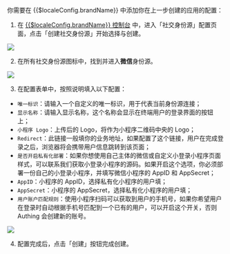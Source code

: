<IntegrationDetailCard :title="`在 ${$localeConfig.brandName} 填入微信小程序配置`">


你需要在 {{$localeConfig.brandName}} 中添加你在上一步创建的应用的配置：

1. 在 [{{$localeConfig.brandName}} 控制台](https://console.authing.cn) 中，进入「社交身份源」配置页面，点击「创建社交身份源」开始选择与创建。

![](~@imagesZhCn/connections/Add-Social-Connections.png)

2. 在所有社交身份源图标中，找到并进入**微信**身份源。

![](~@imagesZhCn/connections/wechat/choose-wechat-identity-source.png)

3. 在配置表单中，按照说明填入以下配置：

- `唯一标识`：请输入一个自定义的唯一标识，用于代表当前身份源连接；
- `显示名称`：请输入显示名称，这个名称会显示在终端用户的登录界面的按钮上；
- `小程序 Logo`：上传后的 Logo，将作为小程序二维码中央的 Logo；
- `Redirect`：此链接一般填你的业务地址，如果配置了这个链接，用户在完成登录之后，浏览器将会携带用户信息跳转到该页面；
- `是否开启私有化部署`：如果你想使用自己主体的微信或自定义小登录小程序页面样式，可以联系我们获取小登录小程序的源码。如果开启这个选项，你必须部署一份自己的小登录小程序，并填写微信小程序的 AppID 和 AppSecret；
- `AppID`：小程序的 AppID，选择私有化小程序的用户填；
- `AppSecret`：小程序的 AppSecret，选择私有化小程序的用户填；
- `用户账户匹配规则`：使用小程序扫码可以获取到用户的手机号，如果你希望用户在登录时自动根据手机号匹配到一个已有的用户，可以开启这个开关，否则 Authing 会创建新的账号。

![](~@imagesZhCn/connections/wechat/wechat-miniprogram-qrcode/wechat-miniprogram-qrcode-connection.png)

4. 配置完成后，点击「创建」按钮完成创建。

</IntegrationDetailCard>

